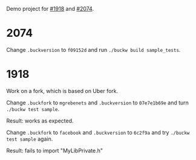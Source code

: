 
Demo project for [#1918](https://github.com/facebook/buck/issues/1918) and [#2074](https://github.com/facebook/buck/issues/2074).


# 2074

Change `.buckversion` to `f09152d` and run `./buckw build sample_tests`.

# 1918

Work on a fork, which is based on Uber fork.

Change `.buckfork` to `mgrebenets` and `.buckversion` to `07e7e1b69e` and turn `./buckw test sample`.

Result: works as expected.

Change `.buckfork` to `facebook` and `.buckversion` to `6c2f9a` and try `./buckw test sample` again.

Result: fails to import "MyLibPrivate.h"
